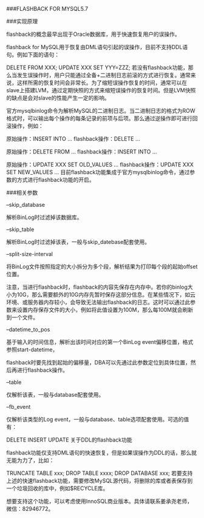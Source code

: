 ###FLASHBACK FOR MYSQL5.7

###实现原理

flashback的概念最早出现于Oracle数据库，用于快速恢复用户的误操作。

flashback for MySQL用于恢复由DML语句引起的误操作，目前不支持DDL语句。例如下面的语句：

DELETE FROM XXX;
UPDATE XXX SET YYY=ZZZ;
若没有flashback功能，那么当发生误操作时，用户只能通过全备+二进制日志前滚的方式进行恢复。通常来说，这样所需的恢复时间会非常长。为了缩短误操作恢复的时间，通常可以在slave上搭建LVM，通过定期快照的方式来缩短误操作的恢复时间。但是LVM快照的缺点是会对slave的性能产生一定的影响。

官方mysqlbinlog命令为解析MySQL的二进制日志。当二进制日志的格式为ROW格式时，可以输出每个操作的每条记录的前项与后项。那么通过逆操作即可进行回滚操作，例如：

原始操作：INSERT INTO ...
flashback操作：DELETE ...

原始操作：DELETE FROM ...
flashback操作：INSERT INTO ...

原始操作：UPDATE XXX SET OLD_VALUES ...
flashback操作：UPDATE XXX SET NEW_VALUES ...
目前flashback功能集成于官方mysqlbinlog命令，通过参数的方式进行flashback功能的开启。

###相关参数

–skip_database

解析BinLog时过滤掉该数据库。

–skip_table

解析BinLog时过滤掉该表，一般与skip_datebase配套使用。

–split-size-interval

将BinLog文件按照指定的大小拆分为多个段，解析结果为打印每个段的起始offset位置。

注意，当进行flashback时，flashback的内容先保存在内存中。若你的binlog大小为10G，那么需要额外的10G内存先暂时保存这部分信息。在某些情况下，如云环境、或服务器内存较小，会导致无法输出flashback的日志。这时可以通过此参数来设置内存保存文件的大小，例如将此值设置为100M，那么每100M就会刷新到一个文件。

–datetime_to_pos

基于输入的时间信息，解析出该时间对应的第一个BinLog event偏移位置，格式参照start-datetime，

flashback时要先找到起始的偏移量，DBA可以先通过此参数定位到具体位置，然后再进行flashback操作。

–table

仅解析该表，一般与database配套使用。

–fb_event

仅解析该类型的Log event，一般与database、table选项配套使用。可选的值有：

DELETE
INSERT
UPDATE
关于DDL的flashback功能

flashback功能仅支持DML语句的快速恢复，但是如果误操作为DDL的话，那么就无能为力了，比如：

TRUNCATE TABLE  xxx;
DROP TABLE xxxx;
DROP DATABASE xxx;
若要支持上述的快速flashback功能，需要修改MySQL源代码，将删除的库或者表保存到一个垃圾回收的库中，例如$RECYCLE库。

想要支持这个功能，可以考虑使用InnoSQL商业版本。具体请联系姜承尧老师，微信：82946772。
